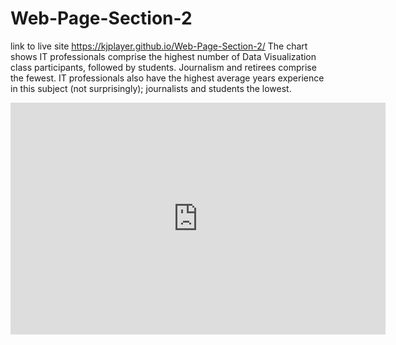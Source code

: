 # Web-Page-Section-2
link to live site https://kjplayer.github.io/Web-Page-Section-2/
The chart shows IT professionals comprise the highest number of Data Visualization class participants, followed by students. Journalism and retirees comprise the fewest. IT professionals also have the highest average years experience in this subject (not surprisingly); journalists and students the lowest.
<iframe width="600" height="371" seamless frameborder="0" scrolling="no" src="https://docs.google.com/spreadsheets/d/1dDPOfM7Gs9_mKOTlcauyf5VFMvy4IpIb5BjjrMz1DdA/pubchart?oid=1837504091&amp;format=interactive"></iframe>
